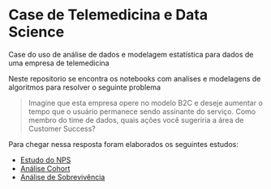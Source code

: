 # Case de Telemedicina e Data Science
Case do uso de análise de dados e modelagem estatística para dados de uma empresa de telemedicina

Neste repositorio se encontra os notebooks com analises e modelagens de algoritmos para resolver o seguinte problema
> Imagine que esta empresa opere no modelo B2C e deseje aumentar o tempo que o usuário permanece sendo assinante do
serviço. Como membro do time de dados, quais ações você sugeriria a área de Customer Success?

Para chegar nessa resposta foram elaborados os seguintes estudos:
- [Estudo do NPS](nps_analysis.ipynb)
- [Análise Cohort](cohort_analysis.ipynb)
- [Análise de Sobrevivência](survival_analysis.ipynb)

